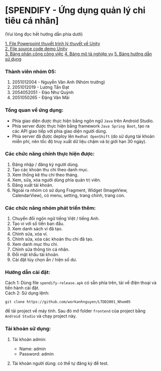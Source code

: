 # [SPENDIFY - Ứng dụng quản lý chi tiêu cá nhân]
(Vui lòng đọc hết hướng dẫn phía dưới)

[1. File Powerpoint thuyết trình lý thuyết về Unity](https://docs.google.com/presentation/d/1UUyWsMAs5fLb2D5b0yy8Mn1Rzwoj9ItZ/edit?usp=sharing&ouid=105580800192484285399&rtpof=true&sd=true)  
[2. File source code demo Unity](https://drive.google.com/file/d/16vFJj-8d03AWuxB5CLFMipxQZ7gQpnAd/view?usp=drive_link)  
[3. Bảng phân công công việc](https://drive.google.com/file/d/1TVM0gVLT_IQbITkYu2gaJbSp8OVGBGGA/view?usp=sharing)
[4. Bảng mô tả nghiệp vụ](https://drive.google.com/file/d/1v2dclUJrE9YvEnkuOxuNrhoJz1e9lY2v/view?usp=sharing)
[5. Bảng hướng dẫn sử dụng](https://drive.google.com/file/d/17tcACXfLb0eQnYpDgBWnO2EB4IIFEGZ7/view?usp=sharing)

### Thành viên nhóm 05:
1. 2051012004 - Nguyễn Vân Anh (Nhóm trưởng)  
2. 2051012019 - Lương Tấn Đạt  
3. 2054052051 - Đào Như Quỳnh  
4. 2051050265 - Đặng Văn Mãi

### Tổng quan về ứng dụng:
* Phía giao diện được thực hiện bằng ngôn ngữ `Java` trên Android Studio.
* Phía server được thực hiện bằng framework `Java Spring Boot`, tạo ra các API giao tiếp với phía giao diện người dùng.
* Phía server đã được deploy lên `Redhat OpenShift` (do sử dụng tài khoản miễn phí, nên tốc độ truy xuất dữ liệu chậm và bị giới hạn 30 ngày).

### Các chức năng chính thực hiện được:
1. Đăng nhập / đăng ký người dùng.
2. Tạo các khoản thu chi theo danh mục.
3. Xem thống kê thu chi theo tháng.
4. Xem, sửa, xóa người dùng phía quản trị viên.
5. Đăng xuất tài khoản.
6. Ngoài ra nhóm có sử dụng Fragment, Widget (ImageView, CalendarView), có menu, setting, trang chính, trang con.

### Các chức năng nhóm phát triển thêm:
1. Chuyển đổi ngôn ngữ tiếng Việt / tiếng Anh.
2. Tạo ví với số tiền ban đầu.
3. Xem danh sách ví đã tạo.
4. Chỉnh sửa, xóa ví.
5. Chỉnh sửa, xóa các khoản thu chi đã tạo.
6. Xem danh mục thu chi.
7. Chỉnh sửa thông tin cá nhân.
8. Đổi mật khẩu tài khoản.
9. Cài đặt tùy chọn ẩn / hiện số dư.

### Hướng dẫn cài đặt:
Cách 1: Dùng file `spendify-release.apk` có sẵn phía trên, tải về điện thoại và tiến hành cài đặt.  
Cách 2: Sử dụng lệnh:

	git clone https://github.com/workanhnguyen/LTDD2001_Nhom05

để tải project về máy tính. Sau đó mở folder `frontend` của project bằng `Android Studio` và chạy project này.

### Tài khoản sử dụng:
1. Tài khoản admin:
   * Name: admin
   * Password: admin
  
2. Tài khoản người dùng: có thể tự đăng ký để test.
